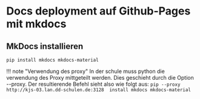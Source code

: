 # Docs deployment auf Github-Pages mit mkdocs

## MkDocs installieren

```
pip install mkdocs mkdocs-material
```

!!! note "Verwendung des proxy"
	In der schule muss python die verwendung des Proxy mittgeteilt werden. Dies geschieht durch die Option --proxy. Der resultierende Befehl sieht also wie folgt aus:
	```
	pip --proxy http://kjs-03.lan.dd-schulen.de:3128  install mkdocs mkdocs-material
	```
